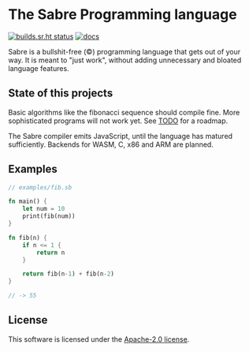 # The Sabre Programming language

[![builds.sr.ht status](https://builds.sr.ht/~garritfra/sabre/commits/ci.yml.svg)](https://builds.sr.ht/~garritfra/sabre/commits/ci.yml?)
[![docs](https://img.shields.io/badge/docs-mdBook-blue.svg)](https://garritfra.github.io/sabre/latest)

Sabre is a bullshit-free (©) programming language that gets out of your way.
It is meant to "just work", without adding unnecessary and bloated language features.

## State of this projects

Basic algorithms like the fibonacci sequence should compile fine. More sophisticated programs will not work yet. See [TODO](./TODO) for a roadmap.

The Sabre compiler emits JavaScript, until the language has matured sufficiently. Backends for WASM, C, x86 and ARM are planned.

## Examples

```rs
// examples/fib.sb

fn main() {
    let num = 10
    print(fib(num))
}

fn fib(n) {
    if n <= 1 {
        return n
    }

    return fib(n-1) + fib(n-2)
}

// -> 55
```

## License

This software is licensed under the [Apache-2.0 license](./LICENSE).
